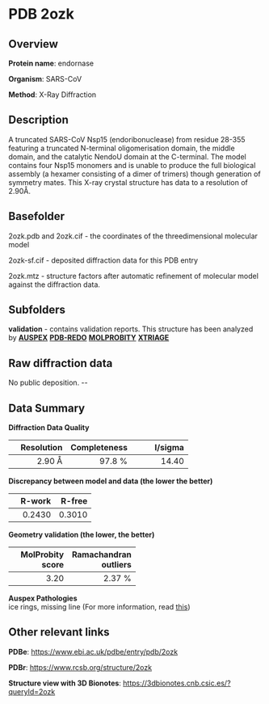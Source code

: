 # PDB 2ozk

## Overview

**Protein name**: endornase

**Organism**: SARS-CoV

**Method**: X-Ray Diffraction

## Description

A truncated SARS-CoV Nsp15 (endoribonuclease) from residue 28-355 featuring a truncated N-terminal oligomerisation domain, the middle domain, and the catalytic NendoU domain at the C-terminal. The model contains four Nsp15 monomers and is unable to produce the full biological assembly (a hexamer consisting of a dimer of trimers) though generation of symmetry mates. This X-ray crystal structure has data to a resolution of 2.90Å.

## Basefolder

2ozk.pdb and 2ozk.cif - the coordinates of the threedimensional molecular model

2ozk-sf.cif - deposited diffraction data for this PDB entry

2ozk.mtz - structure factors after automatic refinement of molecular model against the diffraction data.

## Subfolders





**validation** - contains validation reports. This structure has been analyzed by [**AUSPEX**](https://github.com/thorn-lab/coronavirus_structural_task_force/tree/master/pdb/endornase/SARS-CoV/2ozk/validation/auspex) [**PDB-REDO**](https://github.com/thorn-lab/coronavirus_structural_task_force/tree/master/pdb/endornase/SARS-CoV/2ozk/validation/pdb-redo) [**MOLPROBITY**](https://github.com/thorn-lab/coronavirus_structural_task_force/tree/master/pdb/endornase/SARS-CoV/2ozk/validation/molprobity) [**XTRIAGE**](https://github.com/thorn-lab/coronavirus_structural_task_force/blob/master/pdb/endornase/SARS-CoV/2ozk/validation/Xtriage_output.log)  



## Raw diffraction data

No public deposition. --<br> 

## Data Summary
**Diffraction Data Quality**

|   | Resolution | Completeness| I/sigma |
|---|-------------:|----------------:|--------------:|
|   |2.90 Å|97.8  %|<img width=50/>14.40|

**Discrepancy between model and data (the lower the better)**

|   | **R-work**| **R-free**   
|---|-------------:|----------------:|           
||  0.2430|  0.3010|

**Geometry validation (the lower, the better)**

|   |**MolProbity<br>score**| **Ramachandran<br>outliers** 
|---|-------------:|----------------:|
||  3.20|  2.37 %|

**Auspex Pathologies**<br> ice rings, missing line (For more information, read [this](https://github.com/thorn-lab/coronavirus_structural_task_force/blob/master/pdb/endornase/SARS-CoV/2ozk/validation/auspex/2ozk_auspex_comments.txt))

 



## Other relevant links 
**PDBe**:  https://www.ebi.ac.uk/pdbe/entry/pdb/2ozk
 
**PDBr**: https://www.rcsb.org/structure/2ozk 

**Structure view with 3D Bionotes**: https://3dbionotes.cnb.csic.es/?queryId=2ozk

